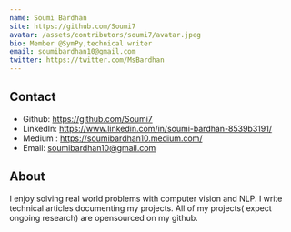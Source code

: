 ```yaml
---
name: Soumi Bardhan
site: https://github.com/Soumi7
avatar: /assets/contributors/soumi7/avatar.jpeg
bio: Member @SymPy,technical writer
email: soumibardhan10@gmail.com
twitter: https://twitter.com/MsBardhan
---
```


## Contact

- Github: <https://github.com/Soumi7>
- LinkedIn: <https://www.linkedin.com/in/soumi-bardhan-8539b3191/>
- Medium : <https://soumibardhan10.medium.com/>
- Email: <soumibardhan10@gmail.com>

## About

I enjoy solving real world problems with
computer vision and NLP. I write technical
articles documenting my projects. All of
my projects( expect ongoing research) are
opensourced on my github.
